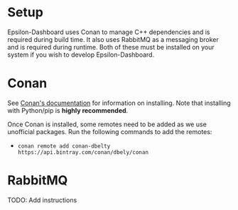 # Setup
Epsilon-Dashboard uses Conan to manage C++ dependencies and is required during build time. It also uses RabbitMQ as a messaging broker and is required during runtime. Both of these must be installed on your system if you wish to develop Epsilon-Dashboard.

# Conan
See [Conan's documentation](https://docs.conan.io/en/latest/installation.html#install-with-pip-recommended) for information on installing. Note that installing with Python/pip is **highly recommended**.

Once Conan is installed, some remotes need to be added as we use unofficial packages. Run the following commands to add the remotes:
* `conan remote add conan-dbelty https://api.bintray.com/conan/dbely/conan`

# RabbitMQ
TODO: Add instructions
